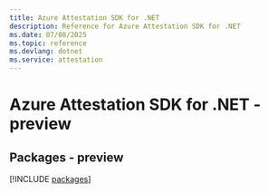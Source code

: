 ```yaml
---
title: Azure Attestation SDK for .NET
description: Reference for Azure Attestation SDK for .NET
ms.date: 07/08/2025
ms.topic: reference
ms.devlang: dotnet
ms.service: attestation
---
```

# Azure Attestation SDK for .NET - preview
## Packages - preview
[!INCLUDE [packages](attestation-index.md)]